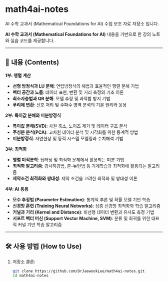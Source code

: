 # math4ai-notes
AI 수학 교과서 (Mathematical Foundations for AI) 수업 보조 자료 저장소 입니다.

**AI 수학 교과서 (Mathematical Foundations for AI)** 내용을 기반으로 한 강의 노트와 실습 코드를 제공합니다.

---

## 📌 내용 (Contents)

**1부: 행렬 계산**

- **선형 방정식과 LU 분해**: 연립방정식의 해법과 효율적인 행렬 분해 기법
- **벡터 공간과 노름**: 데이터 표현, 변환 및 거리 측정의 기초 이론
- **최소자승법과 QR 분해**: 모델 추정 및 과적합 방지 기법
- **푸리에 변환**: 신호 처리 및 주파수 영역 분석의 기본 원리와 응용

**2부: 특이값 분해와 미분방정식**

- **특이값 분해(SVD)**: 차원 축소, 노이즈 제거 및 데이터 구조 분석
- **주성분 분석(PCA)**: 고차원 데이터 분석 및 시각화를 위한 통계적 방법
- **미분방정식**: 자연현상 및 동적 시스템 모델링과 수치해석 기법

**3부: 최적화**

- **행렬 미적분학**: 딥러닝 및 최적화 문제에서 활용되는 미분 기법
- **최적화 알고리즘**: 경사하강법, 준-뉴턴법 등 기계학습과 최적화에 활용되는 알고리즘
- **제약조건 최적화와 쌍대성**: 제약 조건을 고려한 최적화 및 쌍대성 이론

**4부: AI 응용**

- **모수 추정법 (Parameter Estimation)**: 통계적 추론 및 확률 모델 기반 학습
- **신경망 훈련 (Training Neural Networks)**: 심층 신경망 최적화와 학습 알고리즘
- **커널과 거리 (Kernel and Distance)**: 비선형 데이터 변환과 유사도 측정 기법
- **서포트 벡터 머신 (Support Vector Machine, SVM)**: 분류 및 회귀를 위한 대표적 커널 기반 학습 알고리즘

---

## 🛠️ 사용 방법 (How to Use)

1. 저장소 클론:
   ```bash
   git clone https://github.com/DrJaewookLee/math4ai-notes.git
   cd math4ai-notes
